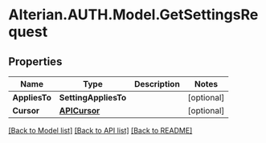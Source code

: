 # Alterian.AUTH.Model.GetSettingsRequest

## Properties

Name | Type | Description | Notes
------------ | ------------- | ------------- | -------------
**AppliesTo** | **SettingAppliesTo** |  | [optional] 
**Cursor** | [**APICursor**](APICursor.md) |  | [optional] 

[[Back to Model list]](../README.md#documentation-for-models) [[Back to API list]](../README.md#documentation-for-api-endpoints) [[Back to README]](../README.md)

